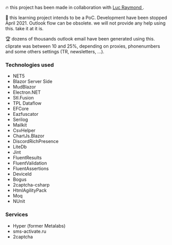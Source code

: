 :fire: this project has been made in collaboration with [Luc Raymond ](https://github.com/ryuKKu-). 

:book: this learning project intends to be a PoC. Development have been stopped April 2021. Outlook flow can be obsolete. we will not provide any help using this. take it at it is.

:trophy: dozens of thousands outlook email have been generated using this. cliprate was between 10 and 25%, depending on proxies, phonenumbers and some others settings (TR, newsletters, ...).

### Technologies used

- NET5
- Blazor Server Side
- MudBlazor
- Electron.NET
- Stl.Fusion
- TPL Dataflow
- EFCore
- Eazfuscator
- Serilog
- Mailkit
- CsvHelper
- ChartJs.Blazor
- DiscordRichPresence
- LiteDb
- Jint
- FluentResults
- FluentValidation
- FluentAssertions
- DeviceId
- Bogus
- 2captcha-csharp
- HtmlAgilityPack
- Moq
- NUnit

### Services
- Hyper (former Metalabs)
- sms-activate.ru
- 2captcha